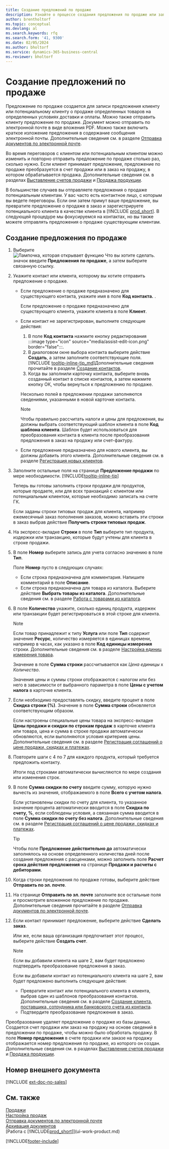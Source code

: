 ```yaml
---
title: Создание предложений по продаже
description: Узнайте о процессе создания предложения по продаже или запроса предложения (RFQ) для записи вашего предложения клиенту или потенциальному клиенту для продажи продуктов на определенных условиях.
author: brentholtorf
ms.topic: conceptual
ms.devlang: al
ms.search.keywords: rfq
ms.search.form: '41, 9300'
ms.date: 02/05/2024
ms.author: bholtorf
ms.service: dynamics-365-business-central
ms.reviewer: bholtorf
---
```

# Создание предложений по продаже

Предложение по продаже создается для записи предложения клиенту или потенциальному клиенту о продаже определенных товаров на определенных условиях доставки и оплаты. Можно также отправить клиенту предложение по продаже. Документ можно отправить по электронной почте в виде вложения PDF. Можно также включить краткое изложение предложения в содержание сообщения электронной почты. Дополнительные сведения см. в разделе [Отправка документов по электронной почте](ui-how-send-documents-email.md#to-send-documents-by-email).

Во время переговоров с клиентом или потенциальным клиентом можно изменить и повторно отправить предложение по продаже столько раз, сколько нужно. Если клиент принимает предложение, предложение по продаже преобразуется в счет продажи или в заказ на продажу, в котором обрабатывается продажа. Дополнительные сведения см. в разделах [Выставление счетов продажи](sales-how-invoice-sales.md) и [Продажа продукции](sales-how-sell-products.md).

В большинстве случаев вы отправляете предложения о продаже потенциальным клиентам. У вас часто есть контактное лицо, с которым вы ведете переговоры. Если они затем примут ваше предложение, вы превратите предложение о продаже в заказ и зарегистрируете потенциального клиента в качестве клиента в [!INCLUDE [prod_short](includes/prod_short.md)]. В следующей процедуре мы фокусируемся на контактах, но вы также можете отправлять предложения о продаже существующим клиентам.  

## Создание предложения по продаже

1. Выберите ![Лампочка, которая открывает функцию Что вы хотите сделать.](media/ui-search/search_small.png "Что вы хотите сделать") значок введите **Предложения по продаже**, а затем выберите связанную ссылку.
2. Укажите контакт или клиента, которому вы хотите отправить предложение о продаже.

    - Если предложение о продаже предназначено для существующего контакта, укажите имя в поле **Код контакта.** .  

        Если предложение о продаже предназначено для существующего клиента, укажите клиента в поле **Клиент**.
    - Если контакт не зарегистрирован, выполните следующие действия:

        1. В поле **Код контакта** нажмите кнопку редактирования :::image type="icon" source="media/assist-edit-icon.png" border="false":::.
        2. В диалоговом окне выбора контакта выберите действие **Создать**, а затем заполните соответствующие поля. [!INCLUDE [tooltip-inline-tip_md](includes/tooltip-inline-tip_md.md)]Дополнительные сведения прочитайте в разделе [Создание контактов](marketing-create-contact-companies.md).  
        3. Когда вы заполнили карточку контакта, выберите вновь созданный контакт в списке контактов, а затем нажмите кнопку ОК, чтобы вернуться к предложению по продаже.

        Несколько полей в предложении продажи заполняются сведениями, указанными в новой карточке контакта.

        > [!NOTE]
        > Чтобы правильно рассчитать налоги и цены для предложения, вы должны выбрать соответствующий шаблон клиента в поле **Код шаблона клиента**. Шаблон будет использоваться для преобразования контакта в клиента после преобразования предложения в заказ на продажу или счет-фактуру.
    -  Если предложение предназначено для нового клиента, вы должны добавить этого клиента. Дополнительные сведения см. в разделе [Регистрация новых клиентов](sales-how-register-new-customers.md).  

3. Заполните остальные поля на странице **Предложение продажи** по мере необходимости. [!INCLUDE[tooltip-inline-tip](includes/tooltip-inline-tip_md.md)]  

    Теперь вы готовы заполнить строки продажи для продуктов, которые продаете, или для всех транзакций с клиентом или потенциальным клиентом, которые необходимо записать на счете ГК.  

    Если заданы строки типовых продаж для клиента, например ежемесячный заказ пополнения заказов, можно вставить эти строки в заказ выбрав действие **Получить строки типовых продаж**.  

4. На экспресс-вкладке **Строки** в поле **Тип** выберите тип продукта, издержки или транзакцию, которые будут учтены для клиента в строке продажи.
5. В поле **Номер** выберите запись для учета согласно значению в поле **Тип**.

    Поле **Номер** пусто в следующих случаях:
    - Если строка предназначена для комментария. Напишите комментарий в поле **Описание**.
    - Если строка предназначена для товара из каталога. Выберите действие **Выбрать товары из каталога**. Дополнительные сведения см. в разделе [Работа с товарами из каталога](inventory-how-work-nonstock-items.md).

6. В поле **Количество** укажите, сколько единиц продукта, издержек или транзакции будет регистрироваться в этой строке для клиента.

    > [!NOTE]  
    >  Если товар принадлежит к типу **Услуга** или поле **Тип** содержит значение **Ресурс**, количество измеряется в единицах времени, например в часах, как указано в поле **Код единицы измерения** строки. Дополнительные сведения см. в разделе [Настройка единиц измерения товара](inventory-how-setup-units-of-measure.md).

    Значение в поле **Сумма строки** рассчитывается как *Цена единицы* х *Количество*.  

    Значения цены и суммы строки отображаются с налогом или без него в зависимости от выбранного параметра в поле **Цены с учетом налога** в карточке клиента.  
7. Если необходимо предоставлять скидку, введите процент в поле **Скидка строки (%)**. Значение в поле **Сумма строки** обновляется соответствующим образом.  

    Если настроены специальные цены товара на экспресс-вкладке **Цены продажи и скидки по строкам продаж** в карточке клиента или товара, цена и сумма в строке продажи автоматически обновляются, если выполняются условия критериев цены. Дополнительные сведения см. в разделе [Регистрация соглашений о цене продажи, скидках и платежах](sales-how-record-sales-price-discount-payment-agreements.md).  
8. Повторите шаги с 4 по 7 для каждого продукта, который требуется предложить контакту.

    Итоги под строками автоматически вычисляются по мере создания или изменения строк.  
9. В поле **Сумма скидки по счету** введите сумму, которую нужно вычесть из значения, отображаемого в поле **Всего с учетом налога**.

    Если установлены скидки по счету для клиента, то указанное значение процента автоматически вводится в поле **Скидка по счету, %**, если соблюдены условия, а связанная сумма вводится в поле **Сумма скидки по счету без налога**. Дополнительные сведения см. в разделе [Регистрация соглашений о цене продажи, скидках и платежах](sales-how-record-sales-price-discount-payment-agreements.md).

    > [!TIP]
    > Чтобы поле **Предложение действительно до** автоматически заполнялось на основе определенного количества дней после создания предложения с расценками, можно заполнить поле **Расчет срока действия предложения** на странице **Продажи и расчеты с дебиторами**.

10. Когда строки предложения по продаже готовы, выберите действие **Отправить по эл. почте**.
11. На странице **Отправить по эл. почте** заполните все остальные поля и просмотрите вложенное предложение по продаже. Дополнительные сведения прочитайте в разделе [Отправка документов по электронной почте](ui-how-send-documents-email.md#to-send-documents-by-email).
12. Если контакт принимает предложение, выберите действие **Сделать заказ**.  

    Или же, если ваша организация предпочитает этот процесс, выберите действие **Создать счет**.  
    > [!NOTE]
    > Если вы добавили клиента на шаге 2, вам будет предложено подтвердить преобразование предложения в заказ.  
    >
    > Если вы добавили контакт из потенциального клиента на шаге 2, вам будет предложено выполнить следующие действия:
    >
    >  - Превратите контакт или потенциального клиента в клиента, выбрав один из шаблонов преобразования контактов. Дополнительные сведения см. в разделе [Создание клиента, поставщика, сотрудника или банковского счета из контакта](marketing-create-contact-companies.md#to-create-a-customer-vendor-employee-or-bank-account-from-a-contact).  
    > - Подтвердите преобразование предложения в заказ.

Преобразование удаляет предложение о продаже из базы данных. Создается счет продажи или заказ на продажу на основе сведений в предложении по продаже, чтобы можно было обработать продажу. В поле **Номер предложения** в счете продажи или заказе на продажу отображается номер предложения по продаже, из которого он создан. Дополнительные сведения см. в разделах [Выставление счетов продажи](sales-how-invoice-sales.md) и [Продажа продукции](sales-how-sell-products.md).  

## Номер внешнего документа

[!INCLUDE [ext-doc-no-sales](includes/ext-doc-no-sales.md)]

## См. также

[Продажи](sales-manage-sales.md)  
[Настройка продаж](sales-setup-sales.md)  
[Отправка документов по электронной почте](ui-how-send-documents-email.md#to-send-documents-by-email)  
[Архивация документов](across-how-to-archive-documents.md)  
[Работа с [!INCLUDE[prod_short](includes/prod_short.md)]](ui-work-product.md)  

[!INCLUDE[footer-include](includes/footer-banner.md)]
